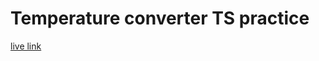# Temperature converter TS practice

[live link](https://yusufkarakaya.github.io/javascript-course-projects/projects/project-3)

